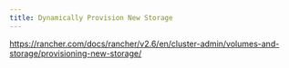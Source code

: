 ```yaml
---
title: Dynamically Provision New Storage
---
```


https://rancher.com/docs/rancher/v2.6/en/cluster-admin/volumes-and-storage/provisioning-new-storage/